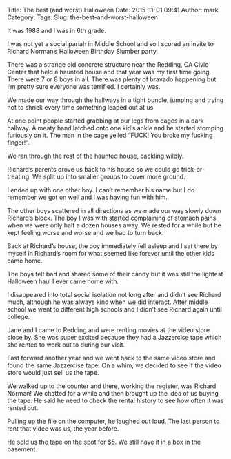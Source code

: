 Title: The best (and worst) Halloween
Date: 2015-11-01 09:41
Author: mark
Category: 
Tags: 
Slug: the-best-and-worst-halloween

It was 1988 and I was in 6th grade.

I was not yet a social pariah in Middle School and so I scored an invite to Richard Norman’s Halloween Birthday Slumber party.

There was a strange old concrete structure near the Redding, CA Civic Center that held a haunted house and that year was my first time going. There were 7 or 8 boys in all. There was plenty of bravado happening but I’m pretty sure everyone was terrified. I certainly was.

We made our way through the hallways in a tight bundle, jumping and trying not to shriek every time something leaped out at us.

At one point people started grabbing at our legs from cages in a dark hallway. A meaty hand latched onto one kid’s ankle and he started stomping furiously on it. The man in the cage yelled “FUCK! You broke my fucking finger!”.

We ran through the rest of the haunted house, cackling wildly.

Richard’s parents drove us back to his house so we could go trick-or-treating. We split up into smaller groups to cover more ground.

I ended up with one other boy. I can’t remember his name but I do remember we got on well and I was having fun with him.

The other boys scattered in all directions as we made our way slowly down Richard’s block. The boy I was with started complaining of stomach pains when we were only half a dozen houses away. We rested for a while but he kept feeling worse and worse and we had to turn back.

Back at Richard’s house, the boy immediately fell asleep and I sat there by myself in Richard’s room for what seemed like forever until the other kids came home.

The boys felt bad and shared some of their candy but it was still the lightest Halloween haul I ever came home with.

I disappeared into total social isolation not long after and didn’t see Richard much, although he was always kind when we did interact. After middle school we went to different high schools and I didn’t see Richard again until college.

Jane and I came to Redding and were renting movies at the video store close by. She was super excited because they had a Jazzercise tape which she rented to work out to during our visit.

Fast forward another year and we went back to the same video store and found the same Jazzercise tape. On a whim, we decided to see if the video store would just sell us the tape.

We walked up to the counter and there, working the register, was Richard Norman! We chatted for a while and then brought up the idea of us buying the tape. He said he need to check the rental history to see how often it was rented out.

Pulling up the file on the computer, he laughed out loud. The last person to rent that video was us, the year before.

He sold us the tape on the spot for $5. We still have it in a box in the basement.

